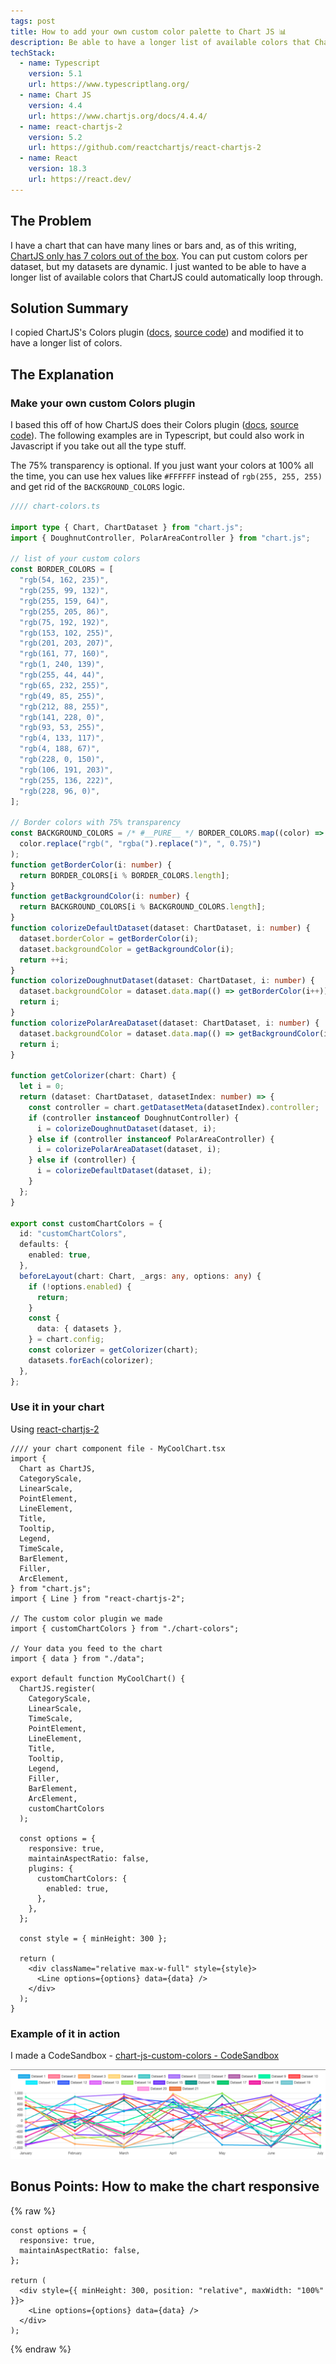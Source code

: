 ```yaml
---
tags: post
title: How to add your own custom color palette to Chart JS 📊
description: Be able to have a longer list of available colors that ChartJS can automatically loop through.
techStack:
  - name: Typescript
    version: 5.1
    url: https://www.typescriptlang.org/
  - name: Chart JS
    version: 4.4
    url: https://www.chartjs.org/docs/4.4.4/
  - name: react-chartjs-2
    version: 5.2
    url: https://github.com/reactchartjs/react-chartjs-2
  - name: React
    version: 18.3
    url: https://react.dev/
---
```


## The Problem

I have a chart that can have many lines or bars and, as of this writing, [ChartJS only has 7 colors out of the box](https://www.chartjs.org/docs/4.4.4/general/colors.html). You can put custom colors per dataset, but my datasets are dynamic. I just wanted to be able to have a longer list of available colors that ChartJS could automatically loop through.

## Solution Summary

I copied ChartJS's Colors plugin ([docs](https://www.chartjs.org/docs/latest/general/colors.html), [source code](https://github.com/chartjs/Chart.js/blob/master/src/plugins/plugin.colors.ts)) and modified it to have a longer list of colors.

## The Explanation

### Make your own custom Colors plugin

I based this off of how ChartJS does their Colors plugin ([docs](https://www.chartjs.org/docs/latest/general/colors.html), [source code](https://github.com/chartjs/Chart.js/blob/master/src/plugins/plugin.colors.ts)). The following examples are in Typescript, but could also work in Javascript if you take out all the type stuff.

The 75% transparency is optional. If you just want your colors at 100% all the time, you can use hex values like `#FFFFFF` instead of `rgb(255, 255, 255)` and get rid of the `BACKGROUND_COLORS` logic.

```ts
//// chart-colors.ts

import type { Chart, ChartDataset } from "chart.js";
import { DoughnutController, PolarAreaController } from "chart.js";

// list of your custom colors
const BORDER_COLORS = [
  "rgb(54, 162, 235)",
  "rgb(255, 99, 132)",
  "rgb(255, 159, 64)",
  "rgb(255, 205, 86)",
  "rgb(75, 192, 192)",
  "rgb(153, 102, 255)",
  "rgb(201, 203, 207)",
  "rgb(161, 77, 160)",
  "rgb(1, 240, 139)",
  "rgb(255, 44, 44)",
  "rgb(65, 232, 255)",
  "rgb(49, 85, 255)",
  "rgb(212, 88, 255)",
  "rgb(141, 228, 0)",
  "rgb(93, 53, 255)",
  "rgb(4, 133, 117)",
  "rgb(4, 188, 67)",
  "rgb(228, 0, 150)",
  "rgb(106, 191, 203)",
  "rgb(255, 136, 222)",
  "rgb(228, 96, 0)",
];

// Border colors with 75% transparency
const BACKGROUND_COLORS = /* #__PURE__ */ BORDER_COLORS.map((color) =>
  color.replace("rgb(", "rgba(").replace(")", ", 0.75)")
);
function getBorderColor(i: number) {
  return BORDER_COLORS[i % BORDER_COLORS.length];
}
function getBackgroundColor(i: number) {
  return BACKGROUND_COLORS[i % BACKGROUND_COLORS.length];
}
function colorizeDefaultDataset(dataset: ChartDataset, i: number) {
  dataset.borderColor = getBorderColor(i);
  dataset.backgroundColor = getBackgroundColor(i);
  return ++i;
}
function colorizeDoughnutDataset(dataset: ChartDataset, i: number) {
  dataset.backgroundColor = dataset.data.map(() => getBorderColor(i++));
  return i;
}
function colorizePolarAreaDataset(dataset: ChartDataset, i: number) {
  dataset.backgroundColor = dataset.data.map(() => getBackgroundColor(i++));
  return i;
}

function getColorizer(chart: Chart) {
  let i = 0;
  return (dataset: ChartDataset, datasetIndex: number) => {
    const controller = chart.getDatasetMeta(datasetIndex).controller;
    if (controller instanceof DoughnutController) {
      i = colorizeDoughnutDataset(dataset, i);
    } else if (controller instanceof PolarAreaController) {
      i = colorizePolarAreaDataset(dataset, i);
    } else if (controller) {
      i = colorizeDefaultDataset(dataset, i);
    }
  };
}

export const customChartColors = {
  id: "customChartColors",
  defaults: {
    enabled: true,
  },
  beforeLayout(chart: Chart, _args: any, options: any) {
    if (!options.enabled) {
      return;
    }
    const {
      data: { datasets },
    } = chart.config;
    const colorizer = getColorizer(chart);
    datasets.forEach(colorizer);
  },
};
```

### Use it in your chart

Using [react-chartjs-2](https://react-chartjs-2.js.org/)

```tsx
//// your chart component file - MyCoolChart.tsx
import {
  Chart as ChartJS,
  CategoryScale,
  LinearScale,
  PointElement,
  LineElement,
  Title,
  Tooltip,
  Legend,
  TimeScale,
  BarElement,
  Filler,
  ArcElement,
} from "chart.js";
import { Line } from "react-chartjs-2";

// The custom color plugin we made
import { customChartColors } from "./chart-colors";

// Your data you feed to the chart
import { data } from "./data";

export default function MyCoolChart() {
  ChartJS.register(
    CategoryScale,
    LinearScale,
    TimeScale,
    PointElement,
    LineElement,
    Title,
    Tooltip,
    Legend,
    Filler,
    BarElement,
    ArcElement,
    customChartColors
  );

  const options = {
    responsive: true,
    maintainAspectRatio: false,
    plugins: {
      customChartColors: {
        enabled: true,
      },
    },
  };

  const style = { minHeight: 300 };

  return (
    <div className="relative max-w-full" style={style}>
      <Line options={options} data={data} />
    </div>
  );
}
```

### Example of it in action

I made a CodeSandbox - [chart-js-custom-colors - CodeSandbox](https://codesandbox.io/s/chart-js-custom-colors-zyn2p6)

![ChartJS Custom Colors Example](/images/chartjs-custom-color-palette-responsive/chartjs-multi-line.png)

## Bonus Points: How to make the chart responsive

{% raw %}

```tsx
const options = {
  responsive: true,
  maintainAspectRatio: false,
};

return (
  <div style={{ minHeight: 300, position: "relative", maxWidth: "100%" }}>
    <Line options={options} data={data} />
  </div>
);
```

{% endraw %}
